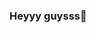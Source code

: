 ### Heyyy guysss👋

<!--
**Arindam-tech/Arindam-tech** is a ✨ _special_ ✨ repository because its `README.md` (this file) appears on your GitHub profile.

Here are some ideas to get you started:

- 🔭 I’m currently working as ... Student
- 🌱 I’m currently learning ... Codings
- 👯 I’m looking to collaborate on ... VUE.JS
- 🤔 I’m looking for help with ... AWS
- 💬 Ask me about ... Anything
- 📫 How to reach me: ... Whatsapp,Instagram
- 😄 Pronouns: ... He/Him
- ⚡ Fun fact: ... I am half finnishhhh
-->
